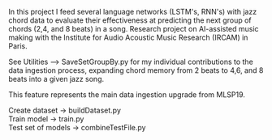 In this project I feed several language networks (LSTM's, RNN's) with jazz chord data to evaluate their effectiveness at predicting the next group of chords (2,4, and 8 beats) in a song. Research project on AI-assisted music making with the Institute for Audio Acoustic Music Research (IRCAM) in Paris. 

See Utilities --> SaveSetGroupBy.py for my individual contributions to the data ingestion process, expanding chord memory from 2 beats to 4,6, and 8 beats into a given jazz song. 

This feature represents the main data ingestion upgrade from MLSP19.  

Create dataset -> buildDataset.py  
Train model -> train.py  
Test set of models -> combineTestFile.py  
